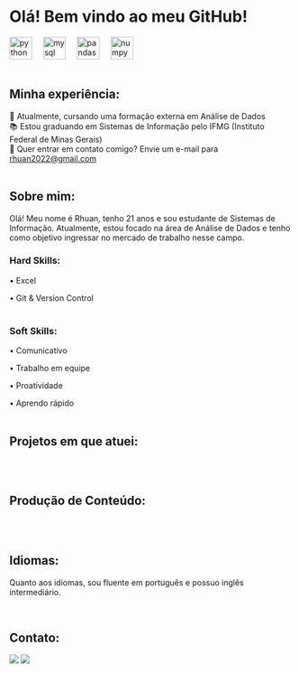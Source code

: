 # Olá! Bem vindo ao meu GitHub!

<div align="left">
  <img src="https://cdn.jsdelivr.net/gh/devicons/devicon/icons/python/python-original.svg" height="40" alt="python logo"  />
  <img width="12" />
  <img src="https://cdn.jsdelivr.net/gh/devicons/devicon/icons/mysql/mysql-original.svg" height="40" alt="mysql logo"  />
  <img width="12" />
  <img src="https://cdn.jsdelivr.net/gh/devicons/devicon/icons/pandas/pandas-original.svg" height="40" alt="pandas logo"  />
  <img width="12" />
  <img src="https://cdn.jsdelivr.net/gh/devicons/devicon/icons/numpy/numpy-original.svg" height="40" alt="numpy logo"  />
</div>

<br>

## Minha experiência:
🎲 Atualmente, cursando uma formação externa em Análise de Dados <br>
📚 Estou graduando em Sistemas de Informação pelo IFMG (Instituto Federal de Minas Gerais) <br>
📧 Quer entrar em contato comigo? Envie um e-mail para rhuan2022@gmail.com <br>
<br>

## Sobre mim:
Olá! Meu nome é Rhuan, tenho 21 anos e sou estudante de Sistemas de Informação. Atualmente, estou focado na área de Análise de Dados e tenho como objetivo ingressar no mercado de trabalho nesse campo.<br>

### Hard Skills:
• Excel

• Git & Version Control
<br>
<br>

### Soft Skills:
• Comunicativo

• Trabalho em equipe

• Proatividade

• Aprendo rápido
<br>
<br>

## Projetos em que atuei:

<br>
<br>

## Produção de Conteúdo:

<br>
<br>

## Idiomas:

Quanto aos idiomas, sou fluente em português e possuo inglês intermediário.

<br>

## Contato:

<div>
  <a href="https://instagram.com/rhuan_az" target="_blank"><img src="https://img.shields.io/badge/-Instagram-%23E4405F?style=for-the-badge&logo=instagram&logoColor=white" target="_blank"></a>
  <a href="https://www.linkedin.com/in/rhuanazevedo/" target="_blank"><img src="https://img.shields.io/badge/-LinkedIn-%230077B5?style=for-the-badge&logo=linkedin&logoColor=white" target="_blank"></a> 
</div>
